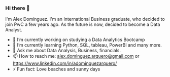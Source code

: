 ### Hi there 👋

I'm Alex Domínguez. I'm an International Business graduate,  who decided to join PwC a few years ago. As the future is now, decided to become a Data Analyst.


- 🔭 I’m currently working on studying a Data Analytics Bootcamp
- 🌱 I’m currently learning Python, SQL, tableau, PowerBI and many more.
- 💬 Ask me about Data Analysis, Business, financials.
- 📫 How to reach me: alex.dominguez.arquero@gmail.com or https://www.linkedin.com/in/adominguezarquero/
- ⚡ Fun fact: Love beaches and sunny days

